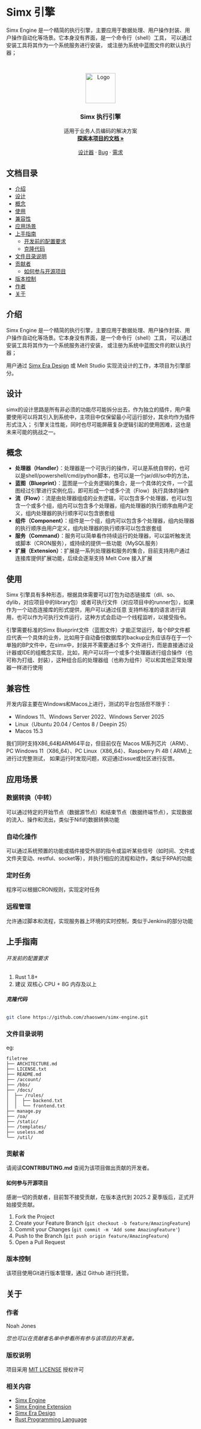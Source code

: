 # Simx 引擎

Simx Engine 是一个精简的执行引擎，主要应用于数据处理、用户操作封装、用户操作自动化等场景。它本身没有界面，是一个命令行（shell）工具，
可以通过安装工具将其作为一个系统服务进行安装， 或注册为系统中蓝图文件的默认执行器；

<br />

<p align="center">
  <a href="https://github.com/zhaoswen/simx-engine/">
    <img src="runner/resource/SimxIcon.png" alt="Logo" width="80" height="80">
  </a>

<h3 align="center">Simx 执行引擎</h3>
  <p align="center">
    适用于业务人员编码的解决方案
    <br />
    <a href="https://github.com/zhaoswen/simx-engine"><strong>探索本项目的文档 »</strong></a>
    <br />
    <br />
    <a href="https://github.com/zhaoswen/simx-engine">设计器</a>
     · 
    <a href="https://github.com/zhaoswen/simx-engine/issues">Bug</a>
     · 
    <a href="https://github.com/zhaoswen/simx-engine/issues">需求</a>
  </p>

## 文档目录

- [介绍](#介绍)
- [设计](#设计)
- [概念](#概念)
- [使用](#使用)
- [兼容性](#兼容性)
- [应用场景](#应用场景)
- [上手指南](#上手指南)
  - [开发前的配置要求](#开发前的配置要求)
  - [克隆代码](#克隆代码)
- [文件目录说明](#文件目录说明)
- [贡献者](#贡献者)
  - [如何参与开源项目](#如何参与开源项目)
- [版本控制](#版本控制)
- [作者](#作者)
- [关于](#关于)

## 介绍

Simx Engine 是一个精简的执行引擎，主要应用于数据处理、用户操作封装、用户操作自动化等场景。它本身没有界面，是一个命令行（shell）工具，
可以通过安装工具将其作为一个系统服务进行安装， 或注册为系统中蓝图文件的默认执行器；

用户通过 [Simx Era Design](https://github.com/zhaoswen/simx-era-design) 或 Melt Studio 实现流设计的工作，本项目为引擎部分。

## 设计

simx的设计思路是所有非必须的功能尽可能拆分出去，作为独立的插件，用户需要使用可以将其引入到系统中，主项目中仅保留最小可运行部分，其余均作为插件形式注入；
引擎关注性能，同时也尽可能屏蔽复杂逻辑引起的使用困难，这也是未来可能的挑战之一。

## 概念

- **处理器（Handler）**：处理器是一个可执行的操作，可以是系统自带的，也可以是shell/powershell/cmd/python脚本，也可以是一个jar/dll/so中的方法，
- **蓝图（Blueprint）**：蓝图是一个业务逻辑的集合，是一个具体的文件，一个蓝图经过引擎进行实例化后，即可形成一个或多个流（Flow）执行具体的操作
- **流（Flow）**：流是由处理器组成的业务逻辑，可以包含多个处理器，也可以包含一个或多个组，组内可以包含多个处理器，组内处理器的执行顺序由用户定义，组内处理器的执行顺序可以包含嵌套组
- **组件（Component）**：组件是一个组，组内可以包含多个处理器，组内处理器的执行顺序由用户定义，组内处理器的执行顺序可以包含嵌套组
- **服务（Command）**：服务可以简单看作持续运行的处理器，可以监听触发流或脚本（CRON服务），或持续的提供一些功能（MySQL服务）
- **扩展（Extension）**：扩展是一系列处理器和服务的集合，目前支持用户通过连接库提供扩展功能，后续会逐渐支持 Melt Core 接入扩展

## 使用

Simx 引擎具有多种形态，根据具体需要可以打包为动态链接库（dll、so、dylib，对应项目中的library包）或者可执行文件（对应项目中的runner包），如果作为一个动态连接库的形式提供，用户可以通过任意
支持ffi标准的语言进行调用，也可以作为可执行文件运行，这种方式会启动一个线程监听，以接受指令。

引擎需要标准的Simx Blueprint文件（蓝图文件）才能正常运行，每个BP文件都应代表一个具体的业务，比如用于自动备份数据库的backup业务应该存在于一个单独的BP文件中，在simx中，封装并不需要通过多个
文件进行，而是直接通过设计器或IDE的组概念实现，比如，用户可以将一个或多个处理器进行组合操作（也可称为打组、封装），这种组合后的处理器组（也称为组件）可以和其他正常处理器一样进行使用

## 兼容性

开发内容主要在Windows和Macos上进行，测试的平台包括但不限于：

- Windows 11、Windows Server 2022、Windows Server 2025
- Linux（Ubuntu 20.04 / Centos 8 / Deepin 25）
- Macos 15.3

我们同时支持X86_64和ARM64平台，但目前仅在 Macos M系列芯片（ARM）、PC Windows 11（X86_64）、PC Linux（X86_64）、Raspberry Pi 4B (
ARM)上进行过完整测试，
如果运行时发现问题，欢迎通过issue或社区进行反馈。

## 应用场景

### 数据转换（中转）

可以通过特定的开始节点（数据源节点）和结束节点（数据终端节点），实现数据的流入、操作和流出，类似于Nifi的数据转换功能

### 自动化操作

可以通过系统预置的功能或插件接受外部的指令或监听某些信号（如时间、文件或文件夹变动、restful、socket等），并执行相应的流程和动作，类似于RPA的功能

### 定时任务

程序可以根据CRON规则，实现定时任务

### 远程管理

允许通过脚本和流程，实现服务器上环境的实时控制，类似于Jenkins的部分功能

## 上手指南

###### 开发前的配置要求

1. Rust 1.8+
2. 建议 双核心 CPU + 8G 内存及以上

###### **克隆代码**

```sh
git clone https://github.com/zhaoswen/simx-engine.git
```

### 文件目录说明

eg:

```
filetree 
├── ARCHITECTURE.md
├── LICENSE.txt
├── README.md
├── /account/
├── /bbs/
├── /docs/
│  ├── /rules/
│  │  ├── backend.txt
│  │  └── frontend.txt
├── manage.py
├── /oa/
├── /static/
├── /templates/
├── useless.md
└── /util/

```

### 贡献者

请阅读**CONTRIBUTING.md** 查阅为该项目做出贡献的开发者。

#### 如何参与开源项目

感谢一切的贡献者，目前暂不接受贡献，在版本迭代到 2025.2 夏季版后，正式开始接受贡献。

1. Fork the Project
2. Create your Feature Branch (`git checkout -b feature/AmazingFeature`)
3. Commit your Changes (`git commit -m 'Add some AmazingFeature'`)
4. Push to the Branch (`git push origin feature/AmazingFeature`)
5. Open a Pull Request

### 版本控制

该项目使用Git进行版本管理，通过 Github 进行托管。

## 关于

### 作者

Noah Jones

*您也可以在贡献者名单中参看所有参与该项目的开发者。*

### 版权说明

项目采用 [MIT LICENSE](https://github.com/zhaoswen/simx-engine/blob/master/LICENSE) 授权许可

### 相关内容

- [Simx Engine](https://github.com/zhaoswen/simx-engine)
- [Simx Engine Extension](https://github.com/zhaoswen/simx-engine-extension)
- [Simx Era Design](https://github.com/zhaoswen/simx-era-design)
- [Rust Programming Language](https://www.rust-lang.org/)
